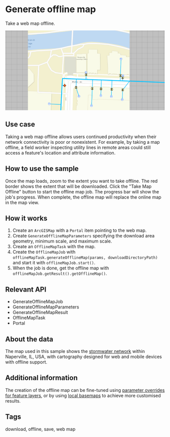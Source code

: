 # Generate offline map

Take a web map offline.

![Image of generate offline map](GenerateOfflineMap.png)

## Use case

Taking a web map offline allows users continued productivity when their network connectivity is poor or nonexistent. For example, by taking a map offline, a field worker inspecting utility lines in remote areas could still access a feature's location and attribute information.

## How to use the sample

Once the map loads, zoom to the extent you want to take offline. The red border shows the extent that will be downloaded. Click the "Take Map Offline" button to start the offline map job. The progress bar will show the job's progress. When complete, the offline map will replace the online map in the map view.

## How it works

1. Create an `ArcGISMap` with a `Portal` item pointing to the web map.
2. Create `GenerateOfflineMapParameters` specifying the download area geometry, minimum scale, and maximum scale.
3. Create an `OfflineMapTask` with the map.
4. Create the `OfflineMapJob` with `offlineMapTask.generateOfflineMap(params, downloadDirectoryPath)` and start it with `offlineMapJob.start()`.
5. When the job is done, get the offline map with `offlineMapJob.getResult().getOfflineMap()`.

## Relevant API

* GenerateOfflineMapJob
* GenerateOfflineMapParameters
* GenerateOfflineMapResult
* OfflineMapTask
* Portal

## About the data

The map used in this sample shows the [stormwater network](https://arcgisruntime.maps.arcgis.com/home/item.html?id=acc027394bc84c2fb04d1ed317aac674) within Naperville, IL, USA, with cartography designed for web and mobile devices with offline support.

## Additional information

The creation of the offline map can be fine-tuned using [parameter overrides for feature layers](https://github.com/Esri/arcgis-maps-sdk-java-samples/tree/main/map/generate-offline-map-overrides), or by using [local basemaps](https://github.com/Esri/arcgis-maps-sdk-java-samples/tree/main/map/generate-offline-map-with-local-basemap)
 to achieve more customised results.

## Tags

download, offline, save, web map
